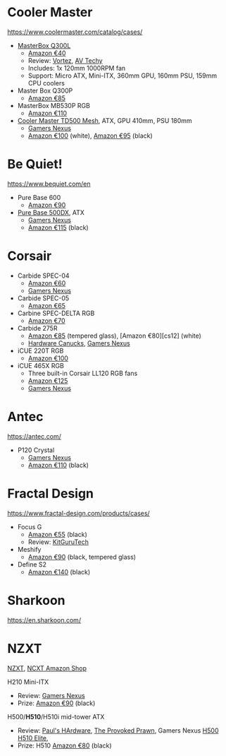 # Cooler Master

<https://www.coolermaster.com/catalog/cases/>

* [MasterBox Q300L][cm9]
  - [Amazon €40][cm2]
  - Review: [Vortez][cm8], [AV Techy][cm10]
  - Includes: 1x 120mm 1000RPM fan
  - Support: Micro ATX, Mini-ITX, 360mm GPU, 160mm PSU, 159mm CPU coolers
* Master Box Q300P
  - [Amazon €85][cm7]
* MasterBox MB530P RGB
  - [Amazon €110][cm1]
* [Cooler Master TD500 Mesh][cm4], ATX, GPU 410mm, PSU 180mm
  - [Gamers Nexus][cm3]
  - [Amazon €100][cm5] (white), [Amazon €95][cm5] (black)

[cm1]: https://www.amazon.de/Cooler-Master-MCB-B530P-KHNN-S01-MasterBox-Glasplatten/dp/B07G5M7P4C
[cm2]: https://www.amazon.de/Cooler-Master-MasterBox-Seitenfenster-MCB-Q300L-KANN-S00/dp/B0785GRMPG%
[cm3]: https://www.youtube.com/watch?v=-iPggUimB4k
[cm4]: https://www.coolermaster.com/catalog/cases/mid-tower/masterbox-td500/
[cm5]: https://www.amazon.de/Cooler-Master-Masterbox-TD500-Mesh/dp/B0848JJB1Q
[cm6]: https://www.amazon.de/Cooler-Master-MasterBox-TD500-ARGB/dp/B0839Y7933
[cm7]: https://www.amazon.de/Cooler-Master-MCB-Q300P-KANN-S02-PC-Geh%C3%A4use-schwarz/dp/B07FDXGKC8
[cm8]: https://www.youtube.com/watch?v=v6NI0yQXZnw
[cm9]: https://www.coolermaster.com/catalog/cases/mini-tower/masterbox-q300l/
[cm10]: https://www.youtube.com/watch?v=UmH8o3rXpTA

# Be Quiet!

<https://www.bequiet.com/en>

* Pure Base 600
  - [Amazon €90][bq1]
* [Pure Base 500DX][bq3], ATX
  - [Gamers Nexus][bq2]
  - [Amazon €115][bq1] (black)

[bq1]: https://www.amazon.de/quiet-Pure-500DX-Black-PC-Geh%C3%A4use/dp/B087D7DBW6
[bq2]: https://www.youtube.com/watch?v=zCnagbKkVzE
[bq3]: https://www.bequiet.com/en/case/1854
[bq4]: https://www.amazon.de/quiet-Pure-Base-Tower-Gaming-Geh%C3%A4use/dp/B07TSG8G2H
[bq5]: https://www.youtube.com/watch?v=A75i3RItMCg
[bq6]: https://www.amazon.de/quiet-Window-Geh%C3%A4use-schwarz-BGW21/dp/B06WVRDC41

# Corsair

* Carbide SPEC-04
  - [Amazon €60][cs8]
  - [Gamers Nexus][cs9]
* Carbide SPEC-05
  - [Amazon €65][cs5]
* Carbine SPEC-DELTA RGB
  - [Amazon €70][cs10]
* Carbide 275R
  - [Amazon €85][cs4] (tempered glass), [Amazon €80][cs12] (white)
  - [Hardware Canucks][cs6], [Gamers Nexus][cs7]
* iCUE 220T RGB
  - [Amazon €100][cs3]
* iCUE 465X RGB
  - Three built-in Corsair LL120 RGB fans
  - [Amazon €125][cs1]
  - [Gamers Nexus][cs2]

[cs1]: https://www.amazon.de/Corsair-Frontscheibe-integrierte-vielseitige-K%C3%BChloptionen/dp/B07WLNSSBW_
[cs2]: https://www.youtube.com/watch?v=uC-4AK8FyzM
[cs3]: https://www.amazon.de/Corsair-Airflow-Geh%C3%A4rtetes-Mid-Tower-Smartes/dp/B07RW8GLQJ
[cs4]: https://www.amazon.de/Corsair-Carbide-PC-Geh%C3%A4use-Mid-Tower-Acrylglas-Fenster/dp/B07BH23K53
[cs5]: https://www.amazon.de/Corsair-Carbide-Gaming-PC-Geh%C3%A4use-schwarz/dp/B079K1W3KB
[cs6]: https://www.youtube.com/watch?v=tShYQ2wq8MM
[cs7]: https://www.youtube.com/watch?v=ZybfT2sBG2A
[cs8]: https://www.amazon.de/Corsair-Carbide-Gaming-PC-Geh%C3%A4use-schwarz/dp/B01M3Y5FJ2
[cs9]: https://www.youtube.com/watch?v=_YEl2HE5F_k
[cs10]: https://www.amazon.de/Corsair-Spec-Delta-Mid-Tower-Geh%C3%A4usee-geh%C3%A4rtetem/dp/B07KGSJRC3
[cs11]: https://www.amazon.de/Corsair-Airflow-Mid-Tower-Tempered-Versatile/dp/B079JV8ZB9

# Antec

<https://antec.com/>

* P120 Crystal
  - [Gamers Nexus][at2]
  - [Amazon €110][bq1] (black)


[at1]: https://www.youtube.com/watch?v=P2EW9YeiK-Y
[at2]: https://www.amazon.de/Antec-P120-Crystal-Midi-Tower-Tempered/dp/B00006B6UL

# Fractal Design

<https://www.fractal-design.com/products/cases/>

* Focus G
  - [Amazon €55][bq1] (black)
  - Review: [KitGuruTech][fd3]
* Meshify
  - [Amazon €90][bq1] (black, tempered glass)
* Define S2
  - [Amazon €140][bq1] (black)

[fd1]: https://www.amazon.de/Fractal-Design-Geh%C3%A4use-seitlichem-Fenster/dp/B074W7V1VR
[fd2]: https://www.amazon.de/Fractal-Design-Blackout-Seitenteil-geh%C3%A4rtetem-schwarz/dp/B07J1RMZB9
[fd3]: https://www.youtube.com/watch?v=DWzYYLSNd1k
[fd4]: https://www.amazon.de/Fractal-Design-Meshify-Blackout-Light/dp/B079FQZM89

# Sharkoon

<https://en.sharkoon.com/>

# NZXT

[NZXT][nz0], [NCXT Amazon Shop][nz2]

H210 Mini-ITX

- Review: [Gamers Nexus][nz8]
- Prize: [Amazon €90][nz7] (black)

H500/**H510**/H510i mid-tower ATX

- Review: [Paul's HArdware][nz3], [The Provoked Prawn][nz4], Gamers Nexus [H500][nz6] [H510 Elite][nz5], 
- Prize: H510 [Amazon €80][nz1] (black)


[nz0]: https://www.nzxt.com
[nz1]: https://www.amazon.de/CA-H510B-B1-NZXT-Gaming-PC-Case/dp/B07SD9R4VY
[nz2]: https://www.amazon.de/stores/page/C69A56E4-0188-4C42-AEDF-23FF0E3A6D20
[nz3]: https://www.youtube.com/watch?v=RiivOZE9h68
[nz4]: https://www.youtube.com/watch?v=NpDwrQzBdmY
[nz5]: https://www.youtube.com/watch?v=sTWYifGSUXs
[nz6]: https://www.youtube.com/watch?v=7HK5Aulw7YI
[nz7]: https://www.amazon.de/NZXT-H510-ATX-Mid-Tower-Geh%C3%A4use-Glass-Seitenfenster-Stahlkonstruktion/dp/B07SGWCYD6
[nz8]:https://www.youtube.com/watch?v=7cBFkGlrAEU
